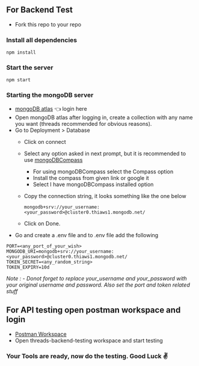 ## For Backend Test
* Fork this repo to your repo

### Install all dependencies
```console
npm install
```

### Start the server
```console
npm start
```
### Starting the mongoDB server
* [mongoDB atlas](https://account.mongodb.com/account/login?nds=true) 👈 login here
* Open mongoDB atlas after logging in, create a collection with any name you want (threads recommended for obvious reasons).
* Go to Deployment > Database
    * Click on connect
    * Select any option asked in next prompt, but it is recommended to use [mongoDBCompass](https://www.mongodb.com/try/download/shell)
      * For using mongoDBCompass select the Compass option
      * Install the compass from given link or google it
      * Select I have mongoDBCompass installed option
    * Copy the connection string, it looks something like the one below
      
      ```console
      mongodb+srv://your_username:<your_password>@cluster0.thiaws1.mongodb.net/
      ```
    * Click on Done.
* Go and create a .env file and to .env file add the following
```console
PORT=<any_port_of_your_wish>
MONGODB_URI=mongodb+srv://your_username:<your_password>@cluster0.thiaws1.mongodb.net/
TOKEN_SECRET=<any_random_string>
TOKEN_EXPIRY=10d
```
_*Note : - Donot forget to replace your_username and your_password with your original username and password. Also set the port and token related stuff*_

## For API testing open postman workspace and login
* [Postman Workspace](https://threads-project.postman.co/)
* Open threads-backend-testing workspace and start testing

### Your Tools are ready, now do the testing. Good Luck ✌
